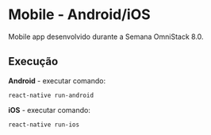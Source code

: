 # Mobile - Android/iOS

Mobile app desenvolvido durante a Semana OmniStack 8.0.

## Execução

**Android** - executar comando:

```
react-native run-android
```

**iOS** - executar comando:

```
react-native run-ios
```
